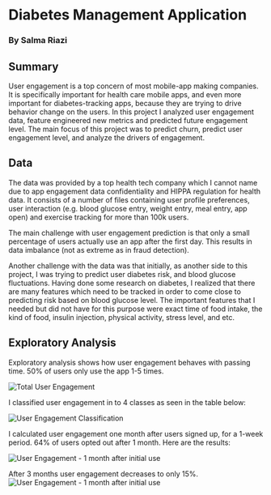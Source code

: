 # Diabetes Management Application
### By Salma Riazi

## Summary

User engagement is a top concern of most mobile-app making companies. It is specifically important for health care mobile apps, and even more important for diabetes-tracking apps, because they are trying to drive behavior change on the users. In this project I analyzed user engagement data, feature engineered new metrics
and predicted future engagement level. The main focus of this project was to predict churn, predict user engagement level, and analyze the drivers of engagement.

## Data

The data was provided by a top health tech company which I cannot name due to app engagement data confidentiality and HIPPA regulation for health data. It consists of a number of files containing user profile preferences, user interaction (e.g. blood glucose entry, weight entry, meal entry, app open) and exercise tracking for more than 100k users.

The main challenge with user engagement prediction is that only a small percentage of users actually use an app after the first day. This results in data imbalance (not as extreme as in fraud detection).

Another challenge with the data was that initially, as another side to this project, I was trying to predict user diabetes risk, and blood glucose fluctuations. Having done some research on diabetes, I realized that there are many features which  need to be tracked in order to come close to predicting risk based on blood glucose level. The important features that I needed but did not have for this purpose were exact time of food intake, the kind of food, insulin injection, physical activity, stress level, and etc.


## Exploratory Analysis

Exploratory analysis shows how user engagement behaves with passing time. 50% of users only use the app 1-5 times.

![Total User Engagement](https://github.com/salmariazi/Diabetes_Monitor/blob/master/figures/1month_after.png)

I classified user engagement in to 4 classes as seen in the table below:

![User Engagement Classification](https://github.com/salmariazi/Diabetes_Monitor/blob/master/figures/class_table.png)

I calculated user engagement one month after users signed up, for a 1-week period. 64% of users opted out after 1 month. Here are the results:

![User Engagement - 1 month after initial use](https://github.com/salmariazi/Diabetes_Monitor/blob/master/figures/1month_after.png)

After 3 months user engagement decreases to only 15%.
![User Engagement - 1 month after initial use](https://github.com/salmariazi/Diabetes_Monitor/blob/master/figures/3month_after.png)
